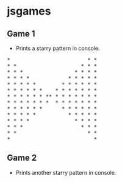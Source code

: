 # jsgames

## Game 1

- Prints a starry pattern in console.

<pre>
*                        * *
* *                    * * *
* * *                * * * *
* * * *            * * * * *
* * * * *        * * * * * *
* * * * * *    * * * * * * *
* * * * * * ** * * * * * * *
* * * * * * *  * * * * * * *
* * * * * *      * * * * * *
* * * * *          * * * * *
* * * *              * * * *
* * *                  * * *
* *                      * *
*                          *
</pre>

## Game 2

- Prints another starry pattern in console.

